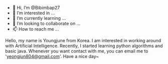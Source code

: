 - 👋 Hi, I’m @Bibimbap27
- 👀 I’m interested in ...
- 🌱 I’m currently learning ...
- 💞️ I’m looking to collaborate on ...
- 📫 How to reach me ...


Hello, my name is Youngjune from Korea. I am interested in working around with Artificial Intelligence. 
Recently, I started learning python algorithms and basic java. 
Whenever you want contact with me, you can email me to 'yeongjun804@gmail.com'.
Have a nice day~
